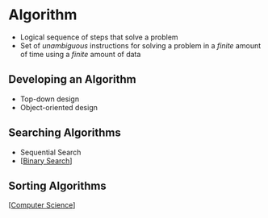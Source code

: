 # Algorithm

- Logical sequence of steps that solve a problem
- Set of _unambiguous_ instructions for solving a problem in a _finite_ amount of time using a _finite_ amount of data

## Developing an Algorithm

- Top-down design
- Object-oriented design

## Searching Algorithms

- Sequential Search
- [[Binary Search]]

## Sorting Algorithms

[[Computer Science]]

[//begin]: # "Autogenerated link references for markdown compatibility"
[Binary Search]: binary-search "Binary Search"
[Computer Science]: computer-science "Computer Science"
[//end]: # "Autogenerated link references"